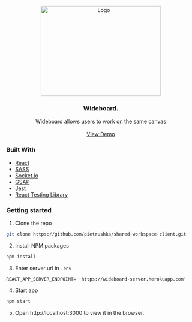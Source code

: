 <p align="center">
  <img src="https://lh3.googleusercontent.com/KP9aF6ucWfZn8GRJza7_Jc5Nlix7xWTRN-Xm05zyaRKm08L9NveDFCczXcEdHDoyyrKPSp82iCTba_p6_udISYcEOqRMnXNIb1baNXaZqJA7yLoUH7tZVS2RQhKDmiB62e4h-Sz1=w2400" alt="Logo" width="320" height="240">
  <h3 align="center">Wideboard.</h3>

  <p align="center">
    Wideboard allows users to work on the same canvas
    <br />
    <br />
    <a href="https://wideboard.netlify.app/">View Demo</a>
  </p>
</p>

### Built With
* [React](https://reactjs.org/)
* [SASS](https://sass-lang.com/)
* [Socket.io](https://socket.io/)
* [GSAP](https://greensock.com/gsap/)
* [Jest](https://jestjs.io/)
* [React Testing Library](https://testing-library.com/)

### Getting started

1. Clone the repo
```sh
git clone https://github.com/pietrushka/shared-workspace-client.git
```
2. Install NPM packages
```sh
npm install
```
3. Enter server url in `.env`
```
REACT_APP_SERVER_ENDPOINT= 'https://wideboard-server.herokuapp.com'
```
4. Start app
```sh
npm start
```
5. Open http://localhost:3000 to view it in the browser.
